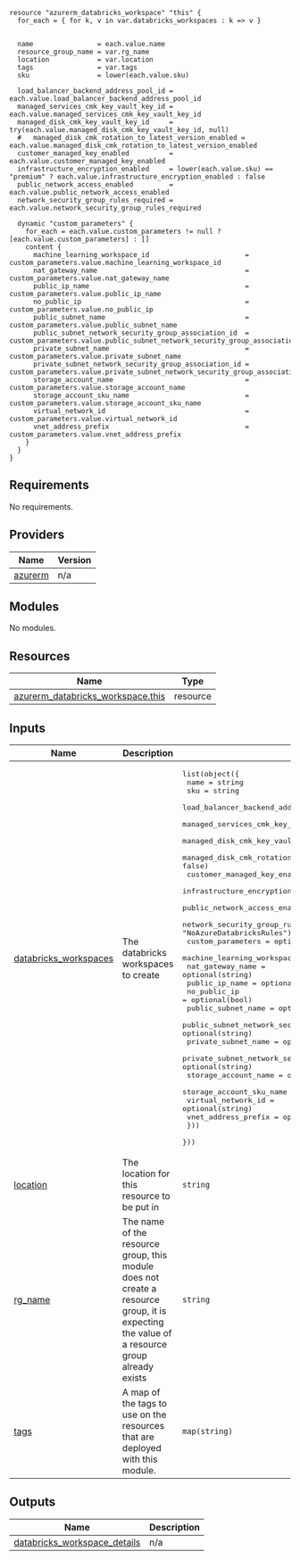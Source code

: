 ```hcl
resource "azurerm_databricks_workspace" "this" {
  for_each = { for k, v in var.databricks_workspaces : k => v }


  name                = each.value.name
  resource_group_name = var.rg_name
  location            = var.location
  tags                = var.tags
  sku                 = lower(each.value.sku)

  load_balancer_backend_address_pool_id = each.value.load_balancer_backend_address_pool_id
  managed_services_cmk_key_vault_key_id = each.value.managed_services_cmk_key_vault_key_id
  managed_disk_cmk_key_vault_key_id     = try(each.value.managed_disk_cmk_key_vault_key_id, null)
  #   managed_disk_cmk_rotation_to_latest_version_enabled = each.value.managed_disk_cmk_rotation_to_latest_version_enabled
  customer_managed_key_enabled          = each.value.customer_managed_key_enabled
  infrastructure_encryption_enabled     = lower(each.value.sku) == "premium" ? each.value.infrastructure_encryption_enabled : false
  public_network_access_enabled         = each.value.public_network_access_enabled
  network_security_group_rules_required = each.value.network_security_group_rules_required

  dynamic "custom_parameters" {
    for_each = each.value.custom_parameters != null ? [each.value.custom_parameters] : []
    content {
      machine_learning_workspace_id                        = custom_parameters.value.machine_learning_workspace_id
      nat_gateway_name                                     = custom_parameters.value.nat_gateway_name
      public_ip_name                                       = custom_parameters.value.public_ip_name
      no_public_ip                                         = custom_parameters.value.no_public_ip
      public_subnet_name                                   = custom_parameters.value.public_subnet_name
      public_subnet_network_security_group_association_id  = custom_parameters.value.public_subnet_network_security_group_association_id
      private_subnet_name                                  = custom_parameters.value.private_subnet_name
      private_subnet_network_security_group_association_id = custom_parameters.value.private_subnet_network_security_group_association_id
      storage_account_name                                 = custom_parameters.value.storage_account_name
      storage_account_sku_name                             = custom_parameters.value.storage_account_sku_name
      virtual_network_id                                   = custom_parameters.value.virtual_network_id
      vnet_address_prefix                                  = custom_parameters.value.vnet_address_prefix
    }
  }
}
```
## Requirements

No requirements.

## Providers

| Name | Version |
|------|---------|
| <a name="provider_azurerm"></a> [azurerm](#provider\_azurerm) | n/a |

## Modules

No modules.

## Resources

| Name | Type |
|------|------|
| [azurerm_databricks_workspace.this](https://registry.terraform.io/providers/hashicorp/azurerm/latest/docs/resources/databricks_workspace) | resource |

## Inputs

| Name | Description | Type | Default | Required |
|------|-------------|------|---------|:--------:|
| <a name="input_databricks_workspaces"></a> [databricks\_workspaces](#input\_databricks\_workspaces) | The databricks workspaces to create | <pre>list(object({<br>    name                                                = string<br>    sku                                                 = string<br>    load_balancer_backend_address_pool_id               = optional(string, null)<br>    managed_services_cmk_key_vault_key_id               = optional(string, null)<br>    managed_disk_cmk_key_vault_key_id                   = optional(string, null)<br>    managed_disk_cmk_rotation_to_latest_version_enabled = optional(bool, false)<br>    customer_managed_key_enabled                        = optional(bool, false)<br>    infrastructure_encryption_enabled                   = optional(bool, false)<br>    public_network_access_enabled                       = optional(bool, false)<br>    network_security_group_rules_required               = optional(string, "NoAzureDatabricksRules")<br>    custom_parameters = optional(object({<br>      machine_learning_workspace_id                        = optional(string)<br>      nat_gateway_name                                     = optional(string)<br>      public_ip_name                                       = optional(string)<br>      no_public_ip                                         = optional(bool)<br>      public_subnet_name                                   = optional(string)<br>      public_subnet_network_security_group_association_id  = optional(string)<br>      private_subnet_name                                  = optional(string)<br>      private_subnet_network_security_group_association_id = optional(string)<br>      storage_account_name                                 = optional(string)<br>      storage_account_sku_name                             = optional(string)<br>      virtual_network_id                                   = optional(string)<br>      vnet_address_prefix                                  = optional(string)<br>    }))<br>  }))</pre> | n/a | yes |
| <a name="input_location"></a> [location](#input\_location) | The location for this resource to be put in | `string` | n/a | yes |
| <a name="input_rg_name"></a> [rg\_name](#input\_rg\_name) | The name of the resource group, this module does not create a resource group, it is expecting the value of a resource group already exists | `string` | n/a | yes |
| <a name="input_tags"></a> [tags](#input\_tags) | A map of the tags to use on the resources that are deployed with this module. | `map(string)` | n/a | yes |

## Outputs

| Name | Description |
|------|-------------|
| <a name="output_databricks_workspace_details"></a> [databricks\_workspace\_details](#output\_databricks\_workspace\_details) | n/a |
